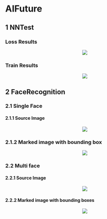 # AIFuture

## 1 NNTest
### Loss Results
<div align=center><img src="https://github.com/xindaqi/AIFuture/blob/master/NNTest/images/loss.png"/></div>

### Train Results
<div align=center><img src="https://github.com/xindaqi/AIFuture/blob/master/NNTest/images/results.png"/></div>
  

## 2 FaceRecognition
### 2.1 Single Face
#### 2.1.1 Source Image
<div align=center><img src="https://github.com/xindaqi/AIFuture/blob/master/FaceRecognition/images/Mac.png"/></div>  

### 2.1.2 Marked image with bounding box
<div align=center><img src="https://github.com/xindaqi/AIFuture/blob/master/FaceRecognition/processed/1.png"/></div>  

### 2.2 Multi face
#### 2.2.1 Source Image
<div align=center><img src="https://github.com/xindaqi/AIFuture/blob/master/FaceRecognition/images/AllStarEast.jpeg"/></div>

#### 2.2.2 Marked image with bounding boxes
<div align=center><img src="https://github.com/xindaqi/AIFuture/blob/master/FaceRecognition/processed/AllStarEast.png"/></div>
 

